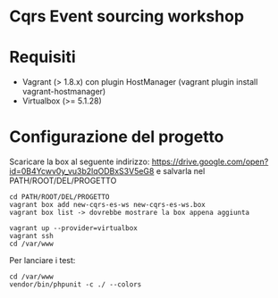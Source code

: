 # Cqrs Event sourcing workshop


Requisiti
=

- Vagrant (> 1.8.x) con plugin HostManager (vagrant plugin install vagrant-hostmanager)
- Virtualbox (>= 5.1.28)


Configurazione del progetto
===========================

Scaricare la box al seguente indirizzo: https://drive.google.com/open?id=0B4Ycwv0y_vu3b2lqODBxS3V5eG8
e salvarla nel PATH/ROOT/DEL/PROGETTO

```
cd PATH/ROOT/DEL/PROGETTO
vagrant box add new-cqrs-es-ws new-cqrs-es-ws.box
vagrant box list -> dovrebbe mostrare la box appena aggiunta

vagrant up --provider=virtualbox
vagrant ssh
cd /var/www
```

Per lanciare i test:

```
cd /var/www
vendor/bin/phpunit -c ./ --colors
```
